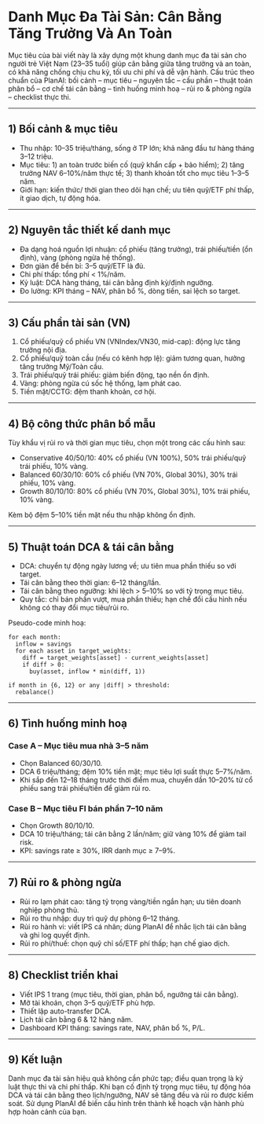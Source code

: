 # Danh Mục Đa Tài Sản: Cân Bằng Tăng Trưởng Và An Toàn

Mục tiêu của bài viết này là xây dựng một khung danh mục đa tài sản cho người trẻ Việt Nam (23–35 tuổi) giúp cân bằng giữa tăng trưởng và an toàn, có khả năng chống chịu chu kỳ, tối ưu chi phí và dễ vận hành. Cấu trúc theo chuẩn của PlanAI: bối cảnh – mục tiêu – nguyên tắc – cấu phần – thuật toán phân bổ – cơ chế tái cân bằng – tình huống minh hoạ – rủi ro & phòng ngừa – checklist thực thi.

---

## 1) Bối cảnh & mục tiêu

- Thu nhập: 10–35 triệu/tháng, sống ở TP lớn; khả năng đầu tư hàng tháng 3–12 triệu.  
- Mục tiêu: 1) an toàn trước biến cố (quỹ khẩn cấp + bảo hiểm); 2) tăng trưởng NAV 6–10%/năm thực tế; 3) thanh khoản tốt cho mục tiêu 1–3–5 năm.  
- Giới hạn: kiến thức/ thời gian theo dõi hạn chế; ưu tiên quỹ/ETF phí thấp, ít giao dịch, tự động hóa.

---

## 2) Nguyên tắc thiết kế danh mục

- Đa dạng hoá nguồn lợi nhuận: cổ phiếu (tăng trưởng), trái phiếu/tiền (ổn định), vàng (phòng ngừa hệ thống).  
- Đơn giản để bền bỉ: 3–5 quỹ/ETF là đủ.  
- Chi phí thấp: tổng phí < 1%/năm.  
- Kỷ luật: DCA hàng tháng, tái cân bằng định kỳ/định ngưỡng.  
- Đo lường: KPI tháng – NAV, phân bổ %, dòng tiền, sai lệch so target.

---

## 3) Cấu phần tài sản (VN)

1) Cổ phiếu/quỹ cổ phiếu VN (VNIndex/VN30, mid-cap): động lực tăng trưởng nội địa.  
2) Cổ phiếu/quỹ toàn cầu (nếu có kênh hợp lệ): giảm tương quan, hưởng tăng trưởng Mỹ/Toàn cầu.  
3) Trái phiếu/quỹ trái phiếu: giảm biến động, tạo nền ổn định.  
4) Vàng: phòng ngừa cú sốc hệ thống, lạm phát cao.  
5) Tiền mặt/CCTG: đệm thanh khoản, cơ hội.

---

## 4) Bộ công thức phân bổ mẫu

Tùy khẩu vị rủi ro và thời gian mục tiêu, chọn một trong các cấu hình sau:

- Conservative 40/50/10: 40% cổ phiếu (VN 100%), 50% trái phiếu/quỹ trái phiếu, 10% vàng.  
- Balanced 60/30/10: 60% cổ phiếu (VN 70%, Global 30%), 30% trái phiếu, 10% vàng.  
- Growth 80/10/10: 80% cổ phiếu (VN 70%, Global 30%), 10% trái phiếu, 10% vàng.

Kèm bộ đệm 5–10% tiền mặt nếu thu nhập không ổn định.

---

## 5) Thuật toán DCA & tái cân bằng

- DCA: chuyển tự động ngày lương về; ưu tiên mua phần thiếu so với target.  
- Tái cân bằng theo thời gian: 6–12 tháng/lần.  
- Tái cân bằng theo ngưỡng: khi lệch > 5–10% so với tỷ trọng mục tiêu.  
- Quy tắc: chỉ bán phần vượt, mua phần thiếu; hạn chế đổi cấu hình nếu không có thay đổi mục tiêu/rủi ro.

Pseudo-code minh hoạ:

```text
for each month:
  inflow = savings
  for each asset in target_weights:
    diff = target_weights[asset] - current_weights[asset]
    if diff > 0:
      buy(asset, inflow * min(diff, 1))

if month in {6, 12} or any |diff| > threshold:
  rebalance()
```

---

## 6) Tình huống minh hoạ

### Case A – Mục tiêu mua nhà 3–5 năm
- Chọn Balanced 60/30/10.  
- DCA 6 triệu/tháng; đệm 10% tiền mặt; mục tiêu lợi suất thực 5–7%/năm.  
- Khi sắp đến 12–18 tháng trước thời điểm mua, chuyển dần 10–20% từ cổ phiếu sang trái phiếu/tiền để giảm rủi ro.

### Case B – Mục tiêu FI bán phần 7–10 năm
- Chọn Growth 80/10/10.  
- DCA 10 triệu/tháng; tái cân bằng 2 lần/năm; giữ vàng 10% để giảm tail risk.  
- KPI: savings rate ≥ 30%, IRR danh mục ≥ 7–9%.

---

## 7) Rủi ro & phòng ngừa

- Rủi ro lạm phát cao: tăng tỷ trọng vàng/tiền ngắn hạn; ưu tiên doanh nghiệp phòng thủ.  
- Rủi ro thu nhập: duy trì quỹ dự phòng 6–12 tháng.  
- Rủi ro hành vi: viết IPS cá nhân; dùng PlanAI để nhắc lịch tái cân bằng và ghi log quyết định.  
- Rủi ro phí/thuế: chọn quỹ chỉ số/ETF phí thấp; hạn chế giao dịch.

---

## 8) Checklist triển khai

- Viết IPS 1 trang (mục tiêu, thời gian, phân bổ, ngưỡng tái cân bằng).  
- Mở tài khoản, chọn 3–5 quỹ/ETF phù hợp.  
- Thiết lập auto-transfer DCA.  
- Lịch tái cân bằng 6 & 12 hàng năm.  
- Dashboard KPI tháng: savings rate, NAV, phân bổ %, P/L.

---

## 9) Kết luận

Danh mục đa tài sản hiệu quả không cần phức tạp; điều quan trọng là kỷ luật thực thi và chi phí thấp. Khi bạn cố định tỷ trọng mục tiêu, tự động hóa DCA và tái cân bằng theo lịch/ngưỡng, NAV sẽ tăng đều và rủi ro được kiểm soát. Sử dụng PlanAI để biến cấu hình trên thành kế hoạch vận hành phù hợp hoàn cảnh của bạn.

